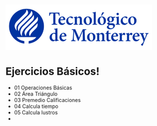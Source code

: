![Tec de Monterrey](images/logotecmty.png)
# Ejercicios Básicos!

- 01 Operaciones Básicas
- 02 Área Triángulo
- 03 Premedio Calificaciones
- 04 Calcula tiempo
- 05 Calcula lustros
-